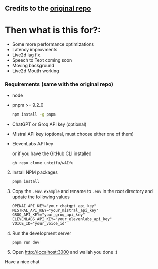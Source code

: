 ## Credits to the [original repo](https://github.com/unteifu/wAIfu) 

# Then what is this for?:
- Some more performance optimizations
- Latency improvments
- Live2d lag fix
- Speech to Text coming soon
- Moving background
- Live2d Mouth working


### Requirements (same with the original repo) 
* node
* pnpm >= 9.2.0
  ```sh
  npm install -g pnpm
  ```
* ChatGPT or Groq API key (optional)
* Mistral API key (optional, must choose either one of them)
* ElevenLabs API key

    or if you have the GitHub CLI installed

    ```sh
   gh repo clone unteifu/wAIfu
    ```
2. Install NPM packages
    ```sh
    pnpm install
    ```
3. Copy the `.env.example` and rename to `.env` in the root directory and update the following values
    ```env
    OPENAI_API_KEY="your_chatgpt_api_key"
    MISTRAL_API_KEY="your_mistral_api_key"
    GROQ_API_KEY="your_groq_api_key"
    ELEVENLABS_API_KEY="your_elevenlabs_api_key"
    VOICE_ID="your_voice_id"
    ```
4. Run the development server
    ```sh
    pnpm run dev
    ```
5. Open [http://localhost:3000](http://localhost:3000) and wallah you done :)

Have a nice chat

